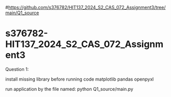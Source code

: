 #https://github.com/s376782/HIT137_2024_S2_CAS_072_Assignment3/tree/main/Q1_source
# s376782-HIT137_2024_S2_CAS_072_Assignment3
Question 1:

install missing library before running code
matplotlib
pandas
openpyxl

run application by the file named:
python Q1_source/main.py
